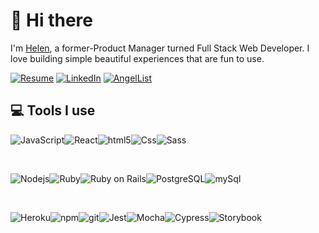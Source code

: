 # 👋 Hi there
I'm [Helen](https://helenouyang.me), a former-Product Manager turned Full Stack Web Developer. I love building simple beautiful experiences that are fun to use.

<a href="https://helenouyang.me/resume"><img alt="Resume" src="https://img.shields.io/badge/-Resume-FF6666?style=flat&logo=giphy&logoColor=white" /></a>
<a href="https://www.linkedin.com/in/helenouyang/"><img alt="LinkedIn" src="https://img.shields.io/badge/-LinkedIn-0077B5?style=flat&logo=linkedin&logoColor=white" /></a>
<a href="https://angel.co/u/helen-ouyang"><img alt="AngelList" src="https://img.shields.io/badge/-AngelList-000000?style=flat&logo=angellist&logoColor=white" /></a>


## 💻 Tools I use

<img alt="JavaScript" src="https://img.shields.io/badge/-JavaScript-F7DF1E?style=flat&logo=javascript&logoColor=black" /><img alt="React" src="https://img.shields.io/badge/-React-45b8d8?style=flat&logo=react&logoColor=white" /><img alt="html5" src="https://img.shields.io/badge/-HTML5-E34F26?style=flat&logo=html5&logoColor=white" /><img alt="Css" src="https://img.shields.io/badge/-CSS-1572B6?style=flat&logo=css3&logoColor=white" /><img alt="Sass" src="https://img.shields.io/badge/-Sass-CC6699?style=flat&logo=sass&logoColor=white" />

<br>

<img alt="Nodejs" src="https://img.shields.io/badge/-Nodejs-43853d?style=flat&logo=Node.js&logoColor=white" /><img alt="Ruby" src="https://img.shields.io/badge/-Ruby-CC342D?style=flat&logo=ruby&logoColor=white" /><img alt="Ruby on Rails" src="https://img.shields.io/badge/-Ruby on Rails-CC0000?style=flat&logo=ruby-on-rails&logoColor=white" /><img alt="PostgreSQL" src="https://img.shields.io/badge/-PostgreSQL-336791?style=flat&logo=postgresql&logoColor=white" /><img alt="mySql" src="https://img.shields.io/badge/-MySQL-4479A1?style=flat&logo=mysql&logoColor=white" />

<br>

<img alt="Heroku" src="https://img.shields.io/badge/-Heroku-430098?style=flat&logo=heroku&logoColor=white" /><img alt="npm" src="https://img.shields.io/badge/-NPM-CB3837?style=flat&logo=npm&logoColor=white" /><img alt="git" src="https://img.shields.io/badge/-Git-F05032?style=flat&logo=git&logoColor=white" /><img alt="Jest" src="https://img.shields.io/badge/-Jest-C21325?style=flat&logo=jest&logoColor=white" /><img alt="Mocha" src="https://img.shields.io/badge/-Mocha-8D6748?style=flat&logo=mocha&logoColor=white" /><img alt="Cypress" src="https://img.shields.io/badge/-Cypress-17202C?style=flat&logo=cypress&logoColor=white" /><img alt="Storybook" src="https://img.shields.io/badge/-Storybook-FF4785?style=flat&logo=storybook&logoColor=white">
